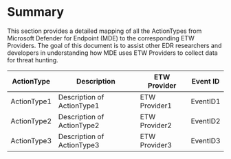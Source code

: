 # Summary

This section provides a detailed mapping of all the ActionTypes from Microsoft Defender for Endpoint (MDE) to the corresponding ETW Providers. The goal of this document is to assist other EDR researchers and developers in understanding how MDE uses ETW Providers to collect data for threat hunting.

| ActionType | Description | ETW Provider | Event ID |
|------------|-------------|--------------|----------|
| ActionType1 | Description of ActionType1 | ETW Provider1 | EventID1 |
| ActionType2 | Description of ActionType2 | ETW Provider2 | EventID2 |
| ActionType3 | Description of ActionType3 | ETW Provider3 | EventID3 |

